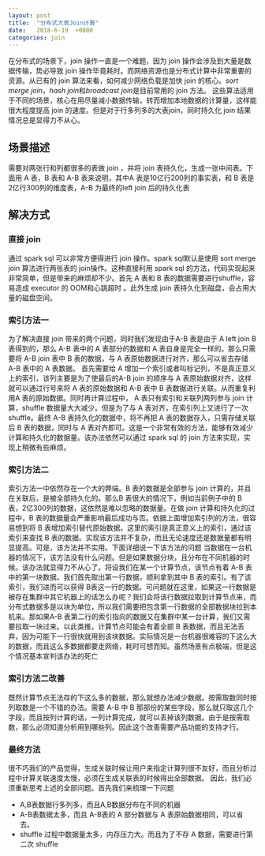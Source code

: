 ```yaml
---
layout: post
title:  "分布式大表Join计算"
date:   2018-6-19  +0800
categories: join
---
```




在分布式的场景下，join 操作一直是一个难题，因为 join 操作会涉及到大量是数据传输，势必导致 join 操作毕竟耗时。而网络资源也是分布式计算中非常重要的资源。从已有的 join 算法来看，如何减少网络负载是加快 join 的核心。*sort merge join*，*hash join*和*broadcast join*是目前常用的 join 方法。
这些算法适用于不同的场景，核心在用尽量减小数据传输，转而增加本地数据的计算量，这样能很大程度提高 join 的速度。但是对于行多列多的大表join，同时持久化 join 结果情况总是显得力不从心。
## 场景描述
需要对两张行和列都很多的表做 join ，并将 join 表持久化，生成一张中间表。下面用 A 表，B 表和 A-B 表来说明，其中A 表是10亿行200列的事实表，和 B 表是2亿行300列的维度表，A-B 为最终的left join 后的持久化表
## 解决方式
### 直接 join 
通过 spark sql 可以非常方便得进行 join 操作。spark sql默认是使用 sort merge join 算法进行两张表的 join操作。这种直接利用 spark sql 的方法，代码实现起来非常简单，但是带来的麻烦却不少。首先 A 表和 B 表的数据需要进行shuffle，容易造成 executor 的 OOM和心跳超时 。此外生成 join 表持久化到磁盘，会占用大量的磁盘空间。
### 索引方法一
为了解决直接 join 带来的两个问题，同时我们发现由于A-B 表是由于 A left join B 表得到的，那么 A-B 表中的 A 表部分的数据和 A 表自身是完全一样的。那么只需要将 A-B join 表中 B 表的数据，与 A 表原始数据进行对齐，那么可以省去存储 A-B 表中的 A 表数据。
首先需要给 A 增加一个索引或者叫标记列，不是真正意义上的索引，该列主要是为了使最后的A-B join 的顺序与 A 表原始数据对齐，这样就可以通过行号来将 A 表的原始数据和 A-B 表中 B 表数据进行关联。从而重复利用A 表的原始数据。同时再计算过程中， A 表只有索引和关联列两列参与 join 计算，shuffle 数据量大大减少。但是为了与 A 表对齐，在索引列上又进行了一次 shuffle。最终 A-B 表持久化的数据中，将不再把 A 表的数据存入，只需存储关联后 B 表的数据，同时与 A 表对齐即可。这是一个非常有效的方法，能够有效减少计算和持久化的数据量。该办法依然可以通过 spark sql 的 join 方法来实现，实现上稍微有些麻烦。
### 索引方法二
索引方法一中依然存在一个大的弊端。B 表的数据是全部参与 join 计算的，并且在关联后，是被全部持久化的。那么B 表很大的情况下，例如当前例子中的 B 表，2亿300列的数据，这依然是难以忽略的数据量。在做 join 计算和持久化的过程中，B 表的数据量会严重影响最后成功与否。依据上面增加索引列的方法，很容易想到将 B 表增加索引替代原始数据。这里的索引是真正意义上的索引，通过该索引来查找 B 表的数据。实现该方法并不复杂，而且无论速度还是数据量都有明显提高。可是，该方法并不实用。下面详细说一下该方法的问题
当数据在一台机器的情况下，该方法没有什么问题。但是如果数据分块，且分布在不同机器的时候。该办法就显得力不从心了。将设我们在某一个计算节点，该节点有着 A-B 表中的第一块数据。我们首先取出第一行数据，顺利拿到其中 B 表的索引。有了该索引，我们进而可以获得 B表这一行的数据。可问题就在这里，如果这一行数据是被存在集群中其它机器上的话怎么办呢？我们会将该行数据拉取到计算节点来，而分布式数据多是以块为单位，所以我们需要把包含第一行数据的全部数据块拉到本机来。那如果A-B 表第二行的索引指向的数据又在集群中某一台计算，我们又需要拉取一块过来。以此类推，计算节点可能会有着全部 B 表数据，而且无法丢弃，因为可能下一行很快就用到该块数据。实际情况是一台机器很难容的下这么大的数据，而且这么多数据都要走网络，耗时可想而知。虽然场景有点极端，但是这个情况基本宣判该办法的死亡
###  索引方法二改善
既然计算节点无法存的下这么多的数据，那么就想办法减少数据。按需取数同时按列取数是一个不错的办法。需要 A-B 中 B 那部份的某些字段，那么就只取这几个字段，而且按列计算的话，一列计算完成，就可以丢掉该列数据。由于是按需取数，那么必须知道分析用到哪些列。因此这个改善需要产品功能的支持才行。
### 最终方法
很不巧我们的产品觉得，生成关联时候让用户来指定计算列很不友好，而且分析过程中计算关联速度太慢，必须在生成关联表的时候得出全部数据。
因此，我们必须重新思考上述的全部问题。首先我们来梳理一下问题
* A,B表数据行多列多，而且A,B数据分布在不同的机器
* A-B表数据太多，而且 A-B表的 A 部分数据与 A 表原始数据相同，可以省去。
* shuffle 过程中数据量太多，内存压力大。而且为了不存 A 数据，需要进行第二次 shuffle
